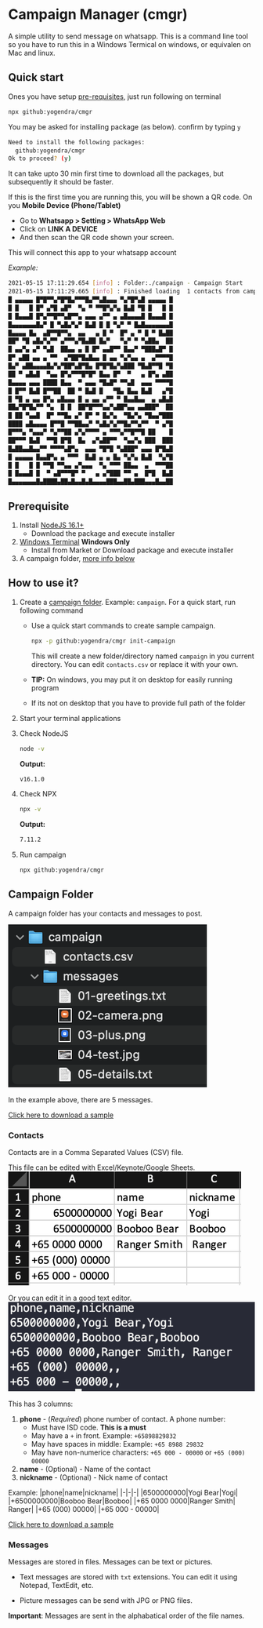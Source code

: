 # Campaign Manager (cmgr)

A simple utility to send message on whatsapp. This is a command line tool so you have to run this in a Windows Termical on windows, or equivalen on Mac and linux.

## Quick start

Ones you have setup [pre-requisites](#prerequisites),  just run following on terminal

```bash
npx github:yogendra/cmgr
```

You may be asked for installing package (as below). confirm by typing `y`

```bash
Need to install the following packages:
  github:yogendra/cmgr
Ok to proceed? (y)
```

It can take upto 30 min first time to download all the packages, but subsequently it should be faster.

If this is the first time you are running this, you will be shown a QR code. 
On you **Mobile Device (Phone/Tablet)** 

- Go to **Whatsapp > Setting > WhatsApp Web**
- Click on **LINK A DEVICE**
- And then scan the QR code shown your screen.

This will connect this app to your whatsapp account

_Example:_
```bash
2021-05-15 17:11:29.654 [info] : Folder:./campaign - Campaign Start 
2021-05-15 17:11:29.665 [info] : Finished loading  1 contacts from campaign/contacts.csv 
█ ▄▄▄▄▄ █▀█▀▀▄▀█▀█▄▀▀▀█▄▀▀▄█▄▄▄ ▀▄▀█▀▄█ ▄▄▄▄▄ █
█ █   █ █▀ ▄▀█ ▄█▀  ▀▄ ▀ ▀▀█▀▄▀▄ █▄█ ▀█ █   █ █
█ █▄▄▄█ █▀▄▀▀█▀▀▄█▀▀▄ ▄▄▄ ▄▀▀ ▄ ▄█▄▄▄▄█ █▄▄▄█ █
█▄▄▄▄▄▄▄█▄▀ █ ▀▄█▄▀▄▀ █▄█ █ █ ▀▄▀ ▀ █▄█▄▄▄▄▄▄▄█
█▄▄▄▄ █▄  ▄█▀▀█▀▀▄  ▄▄   ▄ █ ▀  █▀ ▄ ▀ █ ▀ █▄██
██▀ ▀█ ▄█▄▀▄▀▀ ▄▀▀▀▄▀█▄██ █▄▀   ▀▄▀ ▀ ▀▄██▄  ██
█ ▄▄▀▄ ▄▀ ▀▄█  ██▄▄ ▄ █ █▀ ▄▄█▀▀ █▄▄▀ ▀███▄█▀ █
█▀ ▄██ ▄▄ ▄ ▀▀  ▄▀██▀█▄█▄▄ █ ▄▄ ▀▄▀▄▄ ▄  ▄▀▀▀▀█
█▄▀ ▄██▄▄▄▄█▄▀▄▀██▀▄█▀█▄ █▀█▀█▄▀▄███ ▀█▄█▀▀█ ▀█
██ ▀ ▄█▄█  ▀▄▄ █▀▄▀▀▀█▀█▀ █▄▄ █▀  ▀   ▄ █▀▄ ▄██
█▄▄▄▄ ▄▄▄ ████ █▄▄  ▀ ▄▄▄ ▀█▄█▀ ▀▀▄█  ▄▄▄ ▀▀▀▀█
█ █▀▀ █▄█ █▀▀██  ██ ▀ █▄█ █   ▀█▄ █▄▄ █▄█   ▄▀█
█ ▀█ ▄ ▄▄ █▀▄ ▄█▄▄▄ █ ▄ ▄▄ ▄▀▀ ▀ █▄▄█▄▄  ▄ ▄█▄█
██▄▀█▀█▄▀▀ ▀▄  █ █  ██▀█▀▀▀▄▄▀▄██▀▄▄ ▄▄███▀  ██
█ ██ ▀▄▄█  █▀ ▀▀█▄ ▄▀ █▀ ▀ █▄▀▄  ▀█▄▀▄ ▀█▄▄▀███
████ ▄█▄▄▄▄ █▀▀█ ▀▀██▄▄▀ ▀▄█▄▀▄▀▀█▄▀▀▄▀▀  ▀ ▄▀█
█▀▀▀▄ ▀▄▄▄▀ ▀▄▀▀██ ▄▀▄▀▀▀▀ ▄ ▀▀▀▄▀▀█▀▀█ ██    █
██▀▀▀ █▄█  ▀▀█ █▀█  █▄  ▄▀▄██▀▀  ▀▄▄▀▄ ███  ███
█▄██▄▄█▄▄▀▀ ▀▀▀▀▄█▀▄  ▄▄▄ ▀█▀█ ▀▄███▀ ▄▄▄ █▀█▄█
█ ▄▄▄▄▄ █▄▄█▀▄ ▄ ▀▀▀  █▄█ ▄ ▄ █▄ ▀▄▀▄ █▄█  ▀▄▀█
█ █   █ █ ▀▀█ ▀▀▄▄ ▄▀▄▄▄  ▀▄ ▀▀▀ ██▄▄  ▄  ▀▀▀██
█ █▄▄▄█ █  ▀ ▄█▀▀▀█▀ ▀   ▄ ▄▀███ ▀▀ ▄  █▀█  █▄█
█▄▄▄▄▄▄▄█▄████▄██▄█▄▄█▄█▄▄▄▄███▄▄██▄███▄▄▄█▄▄██

```

## Prerequisite

1. Install [NodeJS 16.1+](https://nodejs.org/en/download/)
    - Download the package and execute installer
1. [Windows Terminal](https://www.microsoft.com/en-sg/p/windows-terminal/9n0dx20hk701?rtc=1&activetab=pivot:overviewtab) **Windows Only**
    - Install from Market or Download package and execute installer
1. A campaign folder, [more info below](#campaign-folder)

## How to use it?

1. Create a [campaign folder](#campaign-folder). Example: `campaign`. For a quick start, run following command

    - Use a quick start commands to create sample campaign.

        ```bash
        npx -p github:yogendra/cmgr init-campaign
        ```

        This will create a new folder/directory named `campaign` in you current directory. You can edit `contacts.csv` or replace it with your own.
    - **TIP:** On windows, you may put it on desktop for easily running program
    - If its not on desktop that you have to provide full path of the folder
1. Start your terminal applications

1. Check NodeJS

    ```bash
    node -v
    ```

    **Output:**

    ```bash
    v16.1.0
    ```

1. Check NPX

    ```bash
    npx -v
    ```

    **Output:**

    ```bash
    7.11.2
    ```

1. Run campaign

    ```bash
    npx github:yogendra/cmgr
    ```

## Campaign Folder

A campaign folder has your contacts and messages to post.

![Campaign Folder](docs/images/campaign-folder.png)

In the example above, there are 5 messages.

[Click here to download a sample](example/campaign.zip)

### Contacts

Contacts are in a Comma Separated Values (CSV) file.

This file can be edited with Excel/Keynote/Google Sheets.
![Contacts CSV in Excel](docs/images/contacts-csv-in-excel.png)

Or you can edit it in a good text editor.
![Contacts CSV in Text](docs/images/contacts-csv-in-text.png)

This has 3 columns:

1. **phone** - (_Required_) phone number of contact. A phone number:
    - Must have ISD code. **This is a must**
    - May have a `+` in front. Example: `+65898829832`
    - May have spaces in middle: Example: `+65 8988 29832`
    - May have non-numerice characters: `+65 000 - 00000` or `+65 (000) 00000`
1. **name** - (Optional) - Name of the contact
1. **nickname** - (Optional) - Nick name of contact

Example:
|phone|name|nickname|
|-|-|-|
|6500000000|Yogi Bear|Yogi|
|+6500000000|Booboo Bear|Booboo|
|+65 0000 0000|Ranger Smith| Ranger|
|+65 (000) 00000|
|+65 000 - 00000|

[Click here to download a sample](example/campaign/contacts.csv)

### Messages

Messages are stored in files. Messages can be text or pictures.

- Text messages are stored with `txt` extensions. You can edit it using Notepad, TextEdit, etc.

- Picture messages can be send with JPG or PNG files.

**Important**: Messages are sent in the alphabatical order of the file names.
